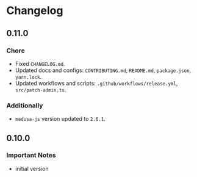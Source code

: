 # Changelog

## 0.11.0

### Chore
- Fixed `CHANGELOG.md`.
- Updated docs and configs: `CONTRIBUTING.md`, `README.md`, `package.json`, `yarn.lock`.
- Updated workflows and scripts: `.github/workflows/release.yml`, `src/patch-admin.ts`.

### Additionally
- `medusa-js` version updated to `2.6.1`.


## 0.10.0

### Important Notes

- initial version
